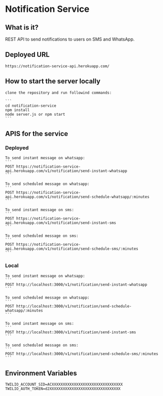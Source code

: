 # Notification Service

## What is it?

REST API to send notifications to users on SMS and WhatsApp.

## Deployed URL

    https://notification-service-api.herokuapp.com/

## How to start the server locally

    clone the repository and run followind commands:

    ```
    cd notification-service
    npm install
    node server.js or npm start
    ```

## APIS for the service

### Deployed

    To send instant message on whatsapp:
    ```
    POST https://notification-service-api.herokuapp.com/v1/notification/send-instant-whatsapp
    ```

    To send scheduled message on whatsapp:
    ```
    POST https://notification-service-api.herokuapp.com/v1/notification/send-schedule-whatsapp/:minutes
    ```

    To send instant message on sms:
    ```
    POST https://notification-service-api.herokuapp.com/v1/notification/send-instant-sms
    ```

    To send scheduled message on sms:
    ```
    POST https://notification-service-api.herokuapp.com/v1/notification/send-schedule-sms/:minutes
    ```

### Local

    To send instant message on whatsapp:
    ```
    POST http://localhost:3000/v1/notification/send-instant-whatsapp
    ```

    To send scheduled message on whatsapp:
    ```
    POST http://localhost:3000/v1/notification/send-schedule-whatsapp/:minutes
    ```

    To send instant message on sms:
    ```
    POST http://localhost:3000/v1/notification/send-instant-sms
    ```

    To send scheduled message on sms:
    ```
    POST http://localhost:3000/v1/notification/send-schedule-sms/:minutes
    ```

## Environment Variables

    TWILIO_ACCOUNT_SID=ACXXXXXXXXXXXXXXXXXXXXXXXXXXXXXXXX
    TWILIO_AUTH_TOKEN=d2XXXXXXXXXXXXXXXXXXXXXXXXXXXXXXXX
